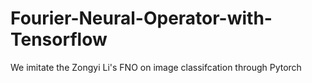# Fourier-Neural-Operator-with-Tensorflow
We imitate the Zongyi Li's FNO on image classifcation through Pytorch

